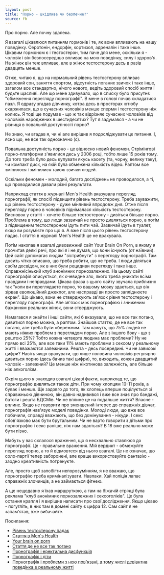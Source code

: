 ```yaml
---
layout: post
title: "Порно - шкідливе чи безпечне?"
source: fb
---
```


Про порно. Але почну здалека. 

Я взагалі цікавлюся питанням гормонів і те, як вони впливають на нашу поведінку. Серотонін, ендорфін, кортизол, адреналін і таке інше. Цікавим гормоном є і тестостерон, тим паче для мене, оскільки я - чоловік і він безпосередньо впливає на мою поведінку, силу і здоров'я. На жінок він теж впливає, але в жінок тестостерону десь в разів двадцять менше.

Отже, читаю я, що на нормальний рівень тестостерону впливає здоровий сон, заняття спортом, відсутність поганих звичок і таке інше, загалом все стандартно, нічого нового, ведіть здоровий спосіб життя і будьте щасливі. Але що мене здивувало, що в списку було присутнє "обмеження перегляду порнографії". В мене в голові почав складатися пазл. Я одразу згадав дівчинку, котра десь в просторах ютюбу скаржилася, що в сучасних чоловіків менше сперми і тестостерону ніж колись. Я тоді ще подумав - що ж так відрізняє сучасних чоловіків від чоловіків народжених в шестидесятих? Тут я задумався - а чи не різниця в повальній доступності порно? 

Не знаю, чи вгадав я, чи ні але вирішив я подосліджувати це питання. І, ясно що, не все так однозначно (с).

Повальна доступність порно - це відносно новий феномен. Стрімінгові порно-платформи з'явилися десь у 2006 році, тобто лише 15 років тому. До того треба було десь купувати якусь касету (та, чорну, велику таку), чи компакт диск, на якій була обмежена кількість відео. Раптом все змінилося і змінилися також звички людей. 

Оскільки феномен - молодий, багато досліджень не проводилося, а ті, що проводилися давали різні результати.
 
Наприклад стаття в журналі Men's Health вказувала перегляд порнографії, як спосіб підвищити рівень тестостерону. Треба зауважити, що рівень тестостерону - дуже мінливий впродовж дня. Отже після перегляду порно в чоловіків піднімалася кількість тестостерону. Висновок у статті - хочете більше тестостерону - дивіться більше порно. Проблема в тому, що люди зазвичай не просто дивляться порно, а потім з підвищеним тестостероном ідуть пити чай. Зазвичай ідуть в туалет, якщо ви розумієте про що я. А вже після цього рівень тестостерону падає. І стаття в журналі Men's Health це не врахувала. 

Потім накопав я взагалі дивовижний сайт Your Brain On Porn, в якому я прочитав деякі речі, про які я і не думав, що вони існують (от наївний). Цей сайт допомагає людям "зістрибнути" з перегляду порнографії. Там досить чітко описано, що треба робити, що не треба. І люди діляться своїм досвідом, як в них були рецидиви перегляду і таке інше. Справжнісінький клуб анонімних порнозалежних. На цьому сайті порнографія описується, як очевидне зло, якого треба уникати всіма правдами і неправдами. Цікава фраза з цього сайту звучала приблизно так "коли ви переглядаєте порно, то вашому мозку здається, що він зірвав еволюційний джекпот, але насправді ви просто запліднюєте екран". Що цікаво, вони не стверджують зв'язок рівня тестостерону і перегляду порнографії. Але зв'язок між порнографією і зниженим бажанням реальних жінок, вони стверджують.

Намагався я знайти і інші сайти, які б вказували, що не все так погано, дивитися порно можна, а раптом. Знайшов статтю, де не все так погано, але треба бути обережним. Там кажуть, що 75% людей не мають ніяких проблем з переглядом порно. Але з іншого боку - що з рештою 25%? Тобто кожна четверта людина має проблеми? Ну не прямо всі 25%, але все таки 11% мають проблеми з сексом у реальному житті і вважаются залежними. Решта - десь посередині. Чи не зависокі цифри? Навіть якщо врахувати, що лише половина чоловіків регулярно дивиться порно (десь бачив такі цифри), то, виходить, кожен двадцятий чоловік - залежний? Це менше ніж нікотинова залежність, але більше ніж алкоголізм.

Окрім цього я знаходив взагалі цікаві факти, наприклад те, що порнографію дивляться також діти. При чому хлопцям 10-11 років, а буває і менше. Ще задовго до того, як хлопець вперше поцілується зі справжньою дівчиною, він давно надивився і вже все знає про бандажі, батоги і решта БДСМів. Чи не вплине це на подальше життя? Власне - вплине. Якщо не говорити про зменшений інтерес до справжніх дівчат, порнографія нав'язує моделі поведінки. Молоді люди, що вже все побачили, справді вважають, що без домінування - нікуди. І секс обов'язково має бути брутальним. Чи не варто говорити з дітьми про порнографію і секс раніше, ніж нам здається? В 18 вже реально може бути пізно.

Мабуть у вас склалося враження, що я несхвально ставлюся до порнографії. Це - правильне враження. Мій вердикт - обмежуйте перегляд порно, а то й відмовтеся від нього взагалі. Це не означає, що соло-партії тепер заборонені, але краще використовуйте фантазію - заодно креативність потренуєте.

Але, просто щоб запобігти непорозумінням, я не вважаю, що порнографію треба криміналізувати. Навпаки. Хай поліція лапає справжніх злочинців, а не займається фігнею.

А ще нещодавно я їхав маршруткою, а там на біжачій стрічці була реклама "клуб анонімних порнозалежних і сексоголіків". Це була остання крапля і я вирішив написати про свої дослідження. Якщо цікаво - погугліть, в них там в домені сайту є цифра 12. Сам сайт я не запам'ятав, вже вибачайте.

Посилання:
 - [Рівень тестостерону падає](https://www.urologytimes.com/view/testosterone-levels-show-steady-decrease-among-young-us-men)
 - [Стаття в Men's Health](https://www.menshealth.com/uk/building-muscle/a757343/mh-quiz-21-things-you-didnt-know-about-testosterone/)
 - [Your brain on porn](https://www.yourbrainonporn.com/miscellaneous-resources/start-here-evolution-has-not-prepared-your-brain-for-todays-porn/)
 - [Стаття де не все так погано](https://www.instyle.com/lifestyle/hump-day/porn-addiction)
 - [Порнографія і еректильна дисфункція](https://www.practiceupdate.com/content/eau-2020-consumption-of-pornography-by-men-impairs-erectile-function/103931)
 - [Порнографія і діти](https://www.theatlantic.com/ideas/archive/2018/08/talking-to-kids-about-porn/568744/)
 - [Порнографія і проблеми з нею пов'язані, в тому числі девіантна поведінка в реальному житті](https://www.theatlantic.com/ideas/archive/2021/07/porn-education-totally-unprepared-modern-porn/619464/)